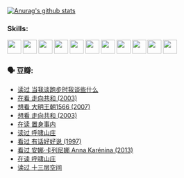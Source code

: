 
[![Anurag's github stats](https://github-readme-stats.vercel.app/api?username=w940853815)](https://github.com/anuraghazra/github-readme-stats)

### Skills:

<code><img height="32" src="https://cdn.jsdelivr.net/npm/simple-icons@v5/icons/python.svg"></code>
<code><img height="32" src="https://cdn.jsdelivr.net/npm/simple-icons@v5/icons/javascript.svg"></code>
<code><img height="32" src="https://cdn.jsdelivr.net/npm/simple-icons@v5/icons/django.svg"></code>
<code><img height="32" src="https://cdn.jsdelivr.net/npm/simple-icons@v5/icons/flask.svg"></code>
<code><img height="32" src="https://cdn.jsdelivr.net/npm/simple-icons@v5/icons/vuetify.svg"></code>
<code><img height="32" src="https://cdn.jsdelivr.net/npm/simple-icons@v5/icons/git.svg"></code>
<code><img height="32" src="https://cdn.jsdelivr.net/npm/simple-icons@v5/icons/docker.svg"></code>
<code><img height="32" src="https://cdn.jsdelivr.net/npm/simple-icons@v5/icons/postgresql.svg"></code>
<code><img height="32" src="https://cdn.jsdelivr.net/npm/simple-icons@v5/icons/elasticsearch.svg"></code>
<code><img height="32" src="https://cdn.jsdelivr.net/npm/simple-icons@v5/icons/macos.svg"></code>
<code><img height="32" src="https://cdn.jsdelivr.net/npm/simple-icons@v5/icons/linux.svg"></code>

### 🗣 豆瓣:

<!-- DOUBAN-ACTIVITIES:START -->
- [读过 当我谈跑步时我谈些什么](https://www.douban.com/people/136069238/status/3715422296/?_i=41615600)
- [在看 走向共和‎ (2003)](https://www.douban.com/people/136069238/status/3711470443/?_i=41615600)
- [想看 大明王朝1566‎ (2007)](https://www.douban.com/people/136069238/status/3710980213/?_i=41615600)
- [想看 走向共和‎ (2003)](https://www.douban.com/people/136069238/status/3710980002/?_i=41615600)
- [在读 置身事内](https://www.douban.com/people/136069238/status/3710472151/?_i=41615600)
- [读过 呼啸山庄](https://www.douban.com/people/136069238/status/3710470617/?_i=41615600)
- [看过 有话好好说‎ (1997)](https://www.douban.com/people/136069238/status/3709833172/?_i=41615600)
- [看过 安娜·卡列尼娜 Anna Karénina‎ (2013)](https://www.douban.com/people/136069238/status/3708942010/?_i=41615600)
- [在读 呼啸山庄](https://www.douban.com/people/136069238/status/3701626992/?_i=41615600)
- [读过 十三层空间](https://www.douban.com/people/136069238/status/3700755247/?_i=41615600)
<!-- DOUBAN-ACTIVITIES:END -->
<!--
**w940853815/w940853815** is a ✨ _special_ ✨ repository because its `README.md` (this file) appears on your GitHub profile.

Here are some ideas to get you started:

- 🔭 I’m currently working on ...
- 🌱 I’m currently learning ...
- 👯 I’m looking to collaborate on ...
- 🤔 I’m looking for help with ...
- 💬 Ask me about ...
- 📫 How to reach me: ...
- 😄 Pronouns: ...
- ⚡ Fun fact: ...
-->
